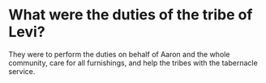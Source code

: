 # What were the duties of the tribe of Levi?

They were to perform the duties on behalf of Aaron and the whole community, care for all furnishings, and help the tribes with the tabernacle service.
